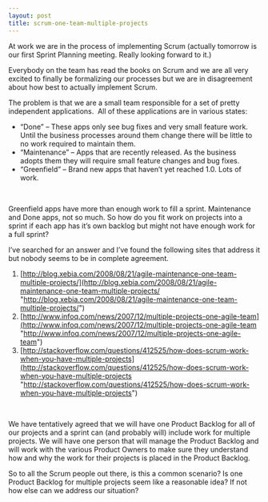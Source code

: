 ```yaml
---
layout: post
title: scrum-one-team-multiple-projects
---
```

At work we are in the process of implementing Scrum (actually tomorrow
is our first Sprint Planning meeting. Really looking forward to it.)

Everybody on the team has read the books on Scrum and we are all very
excited to finally be formalizing our processes but we are in
disagreement about how best to actually implement Scrum.

The problem is that we are a small team responsible for a set of pretty
independent applications.  All of these applications are in various
states:

-   “Done” – These apps only see bug fixes and very small feature work.
    Until the business processes around them change there will be little
    to no work required to maintain them.
-   “Maintenance” – Apps that are recently released. As the business
    adopts them they will require small feature changes and bug fixes.
-   “Greenfield” – Brand new apps that haven’t yet reached 1.0. Lots of
    work.

 

Greenfield apps have more than enough work to fill a sprint. Maintenance
and Done apps, not so much. So how do you fit work on projects into a
sprint if each app has it’s own backlog but might not have enough work
for a full sprint? 

I’ve searched for an answer and I’ve found the following sites that
address it but nobody seems to be in complete agreement.

1.  [http://blog.xebia.com/2008/08/21/agile-maintenance-one-team-multiple-projects/](http://blog.xebia.com/2008/08/21/agile-maintenance-one-team-multiple-projects/ "http://blog.xebia.com/2008/08/21/agile-maintenance-one-team-multiple-projects/")
2.  [http://www.infoq.com/news/2007/12/multiple-projects-one-agile-team](http://www.infoq.com/news/2007/12/multiple-projects-one-agile-team "http://www.infoq.com/news/2007/12/multiple-projects-one-agile-team")
3.  [http://stackoverflow.com/questions/412525/how-does-scrum-work-when-you-have-multiple-projects](http://stackoverflow.com/questions/412525/how-does-scrum-work-when-you-have-multiple-projects "http://stackoverflow.com/questions/412525/how-does-scrum-work-when-you-have-multiple-projects")

 

We have tentatively agreed that we will have one Product Backlog for all
of our projects and a sprint can (and probably will) include work for
multiple projects. We will have one person that will manage the Product
Backlog and will work with the various Product Owners to make sure they
understand how and why the work for their projects is placed in the
Product Backlog.

So to all the Scrum people out there, is this a common scenario? Is one
Product Backlog for multiple projects seem like a reasonable idea? If
not how else can we address our situation? 
